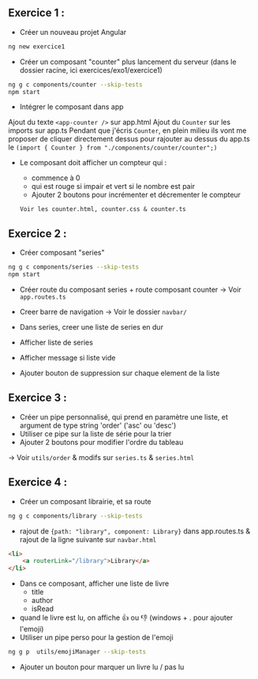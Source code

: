 
## Exercice 1 :

- Créer un nouveau projet Angular
```bash
ng new exercice1
```
- Créer un composant "counter" plus lancement du serveur (dans le dossier racine, ici exercices/exo1/exercice1)
```bash
ng g c components/counter --skip-tests
npm start
```


- Intégrer le composant dans app

Ajout du texte `<app-counter />` sur app.html
Ajout du `Counter` sur les imports sur app.ts
Pendant que j'écris `Counter`, en plein milieu ils vont me proposer de cliquer directement dessus pour rajouter au dessus du app.ts le 
`(import { Counter } from "./components/counter/counter";)`


- Le composant doit afficher un compteur qui :
    - commence à 0
    - qui est rouge si impair et vert si le nombre est pair
    - Ajouter 2 boutons pour incrémenter et décrementer le compteur

    `Voir les counter.html, counter.css & counter.ts` 



## Exercice 2 :
- Créer composant "series"

```bash
ng g c components/series --skip-tests
npm start
```
- Créer route du composant series + route composant counter
 -> Voir `app.routes.ts`   

- Creer barre de navigation
 -> Voir le dossier `navbar/`

- Dans series, creer une liste de series en dur

- Afficher liste de series
- Afficher message si liste vide
- Ajouter bouton de suppression sur chaque element de la liste

## Exercice 3 :
- Créer un pipe personnalisé, qui prend en paramètre une liste, et argument de type string 'order' ('asc' ou 'desc')
- Utiliser ce pipe sur la liste de série pour la trier
- Ajouter 2 boutons pour modifier l'ordre du tableau

 -> Voir `utils/order` & modifs sur `series.ts` & `series.html`

 ## Exercice 4 :

- Créer un composant librairie, et sa route

```bash
ng g c components/library --skip-tests
```
+ rajout de `{path: "library", component: Library}` dans app.routes.ts & rajout de la ligne suivante sur `navbar.html`
```html
<li>
    <a routerLink="/library">Library</a>
</li>
``` 

- Dans ce composant, afficher une liste de livre
    - title
    - author
    - isRead
- quand le livre est lu, on affiche 👍 ou 👎 (windows + . pour ajouter l'emoji)
- Utiliser un pipe perso pour la gestion de l'emoji

```bash
ng g p  utils/emojiManager --skip-tests
```
- Ajouter un bouton pour marquer un livre lu / pas lu